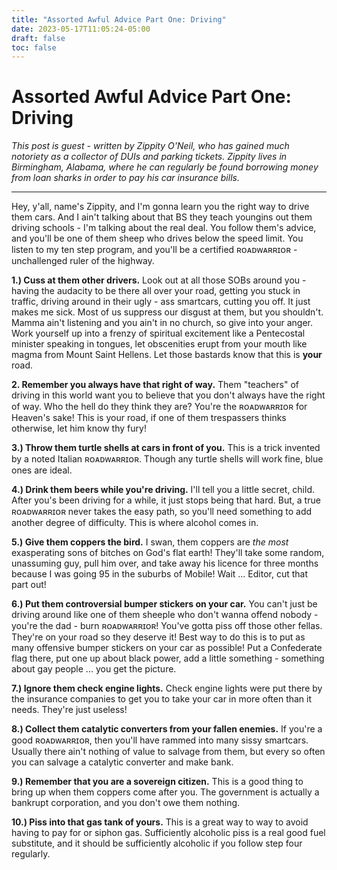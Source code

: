 ```yaml
---
title: "Assorted Awful Advice Part One: Driving"
date: 2023-05-17T11:05:24-05:00
draft: false
toc: false
---
```


# Assorted Awful Advice Part One: Driving

*This post is guest - written by Zippity O'Neil, who has gained much notoriety as a collector of DUIs and parking tickets. Zippity lives in Birmingham, Alabama, where he can regularly be found borrowing money from loan sharks in order to pay his car insurance bills.*

---

Hey, y'all, name's Zippity, and I'm gonna learn you the right way to drive them cars. And I ain't talking about that BS they teach youngins out them driving schools - I'm talking about the real deal. You follow them's advice, and you'll be one of them sheep who drives below the speed limit. You listen to my ten step program, and you'll be a certified ʀᴏᴀᴅᴡᴀʀʀɪᴏʀ - unchallenged ruler of the highway.

**1.) Cuss at them other drivers.** Look out at all those SOBs around you - having the audacity to be there all over your road, getting you stuck in traffic, driving around in their ugly - ass smartcars, cutting you off. It just makes me sick. Most of us suppress our disgust at them, but you shouldn't. Mamma ain't listening and you ain't in no church, so give into your anger. Work yourself up into a frenzy of spiritual excitement like a Pentecostal minister speaking in tongues, let obscenities erupt from your mouth like magma from Mount Saint Hellens. Let those bastards know that this is **your** road.

**2. Remember you always have that right of way.** Them "teachers" of driving in this world want you to believe that you don't always have the right of way. Who the hell do they think they are? You're the ʀᴏᴀᴅᴡᴀʀʀɪᴏʀ for Heaven's sake! This is your road, if one of them trespassers thinks otherwise, let him know thy fury!

**3.) Throw them turtle shells at cars in front of you.** This is a trick invented by a noted Italian ʀᴏᴀᴅᴡᴀʀʀɪᴏʀ. Though any turtle shells will work fine, blue ones are ideal.

**4.) Drink them beers while you're driving.** I'll tell you a little secret, child. After you's been driving for a while, it just stops being that hard. But, a true ʀᴏᴀᴅᴡᴀʀʀɪᴏʀ never takes the easy path, so you'll need something to add another degree of difficulty. This is where alcohol comes in.

**5.) Give them coppers the bird.** I swan, them coppers are *the most* exasperating sons of bitches on God's flat earth! They'll take some random, unassuming guy, pull him over, and take away his licence for three months because I was going 95 in the suburbs of Mobile! Wait ... Editor, cut that part out!

**6.) Put them controversial bumper stickers on your car.** You can't just be driving around like one of them sheeple who don't wanna offend nobody - you're the dad - burn ʀᴏᴀᴅᴡᴀʀʀɪᴏʀ! You've gotta piss off those other fellas. They're on your road so they deserve it! Best way to do this is to put as many offensive bumper stickers on your car as possible! Put a Confederate flag there, put one up about black power, add a little something - something about gay people ... you get the picture.

**7.) Ignore them check engine lights.** Check engine lights were put there by the insurance companies to get you to take your car in more often than it needs. They're just useless!

**8.) Collect them catalytic converters from your fallen enemies.** If you're a good ʀᴏᴀᴅᴡᴀʀʀɪᴏʀ, then you'll have rammed into many sissy smartcars. Usually there ain't nothing of value to salvage from them, but every so often you can salvage a catalytic converter and make bank.

**9.) Remember that you are a sovereign citizen.** This is a good thing to bring up when them coppers come after you. The government is actually a bankrupt corporation, and you don't owe them nothing.

**10.) Piss into that gas tank of yours.** This is a great way to way to avoid having to pay for or siphon gas. Sufficiently alcoholic piss is a real good fuel substitute, and it should be sufficiently alcoholic if you follow step four regularly. 
